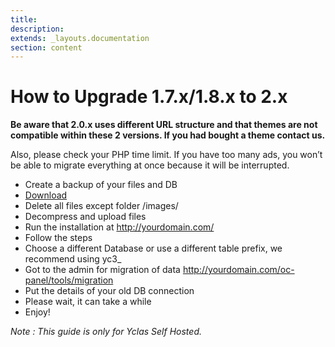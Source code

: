 ```yaml
---
title:
description:
extends: _layouts.documentation
section: content
---
```


# How to Upgrade 1.7.x/1.8.x to 2.x

**Be aware that 2.0.x uses different URL structure and that themes are not compatible within these 2 versions. If you had bought a theme contact us.**

Also, please check your PHP time limit. If you have too many ads, you won’t be able to migrate everything at once because it will be interrupted.

- Create a backup of your files and DB
- [Download](https://yclas.com/self-hosted.html#package)
- Delete all files except folder /images/
- Decompress and upload files
- Run the installation at http://yourdomain.com/
- Follow the steps
- Choose a different Database or use a different table prefix, we recommend using yc3_
- Got to the admin for migration of data http://yourdomain.com/oc-panel/tools/migration
- Put the details of your old DB connection
- Please wait, it can take a while
- Enjoy!

*Note : This guide is only for Yclas Self Hosted.*
